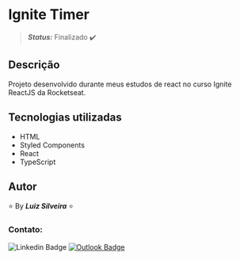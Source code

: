 <!-- :heavy_check_mark: -->
<!-- :construction: -->

# Ignite Timer

> **_Status:_** Finalizado :heavy_check_mark:

<!-- > **_Status:_** Em andamento :construction: -->

## Descrição

Projeto desenvolvido durante meus estudos de react no curso Ignite ReactJS da Rocketseat.

## Tecnologias utilizadas

- HTML
- Styled Components
- React
- TypeScript

## Autor

:star: By **_Luiz Silveira_** :star:

### Contato:

![Linkedin Badge](https://img.shields.io/badge/-Luiz-blue?style=flat-square&logo=Linkedin&logoColor=white&link=https://www.linkedin.com/in/luiz-silveira-front-end/) [![Outlook Badge](https://img.shields.io/badge/-l.filiphis@hotmail.com-blue?style=flat-square&logo=microsoft-outlook&logoColor=white&link=mailto:l.filiphis@hotmail.com)](mailto:l.filiphis@hotmail)
